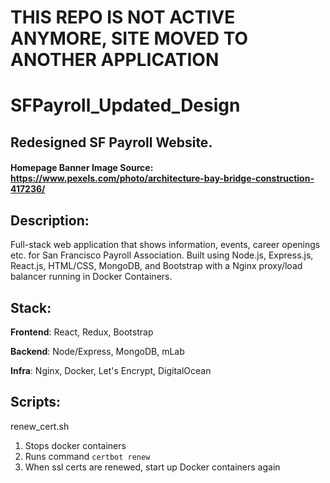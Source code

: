 # THIS REPO IS NOT ACTIVE ANYMORE, SITE MOVED TO ANOTHER APPLICATION

# SFPayroll_Updated_Design
## Redesigned SF Payroll Website.
#### Homepage Banner Image Source: https://www.pexels.com/photo/architecture-bay-bridge-construction-417236/

## Description:
Full-stack web application that shows information, events, career
openings etc. for San Francisco Payroll Association. Built using
Node.js, Express.js, React.js, HTML/CSS, MongoDB, and Bootstrap with a
Nginx proxy/load balancer running in Docker Containers.

## Stack:

**Frontend**: React, Redux, Bootstrap

**Backend**: Node/Express, MongoDB, mLab

**Infra**: Nginx, Docker, Let's Encrypt, DigitalOcean

## Scripts:

renew_cert.sh 

1. Stops docker containers
2. Runs command `certbot renew`
3. When ssl certs are renewed, start up Docker containers again
